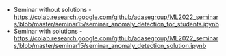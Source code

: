 * Seminar without solutions - https://colab.research.google.com/github/adasegroup/ML2022_seminars/blob/master/seminar15/seminar_anomaly_detection_for_students.ipynb
* Seminar with solutions - https://colab.research.google.com/github/adasegroup/ML2022_seminars/blob/master/seminar15/seminar_anomaly_detection_solution.ipynb
